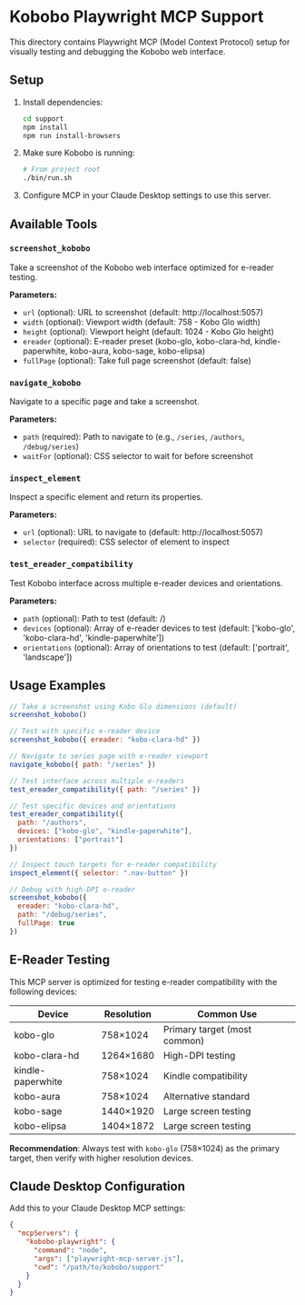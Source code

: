 # Kobobo Playwright MCP Support

This directory contains Playwright MCP (Model Context Protocol) setup for visually testing and debugging the Kobobo web interface.

## Setup

1. Install dependencies:
   ```bash
   cd support
   npm install
   npm run install-browsers
   ```

2. Make sure Kobobo is running:
   ```bash
   # From project root
   ./bin/run.sh
   ```

3. Configure MCP in your Claude Desktop settings to use this server.

## Available Tools

### `screenshot_kobobo`
Take a screenshot of the Kobobo web interface optimized for e-reader testing.

**Parameters:**
- `url` (optional): URL to screenshot (default: http://localhost:5057)
- `width` (optional): Viewport width (default: 758 - Kobo Glo width)
- `height` (optional): Viewport height (default: 1024 - Kobo Glo height)
- `ereader` (optional): E-reader preset (kobo-glo, kobo-clara-hd, kindle-paperwhite, kobo-aura, kobo-sage, kobo-elipsa)
- `fullPage` (optional): Take full page screenshot (default: false)

### `navigate_kobobo`
Navigate to a specific page and take a screenshot.

**Parameters:**
- `path` (required): Path to navigate to (e.g., `/series`, `/authors`, `/debug/series`)
- `waitFor` (optional): CSS selector to wait for before screenshot

### `inspect_element`
Inspect a specific element and return its properties.

**Parameters:**
- `url` (optional): URL to navigate to (default: http://localhost:5057)
- `selector` (required): CSS selector of element to inspect

### `test_ereader_compatibility`
Test Kobobo interface across multiple e-reader devices and orientations.

**Parameters:**
- `path` (optional): Path to test (default: /)
- `devices` (optional): Array of e-reader devices to test (default: ['kobo-glo', 'kobo-clara-hd', 'kindle-paperwhite'])
- `orientations` (optional): Array of orientations to test (default: ['portrait', 'landscape'])

## Usage Examples

```javascript
// Take a screenshot using Kobo Glo dimensions (default)
screenshot_kobobo()

// Test with specific e-reader device
screenshot_kobobo({ ereader: "kobo-clara-hd" })

// Navigate to series page with e-reader viewport
navigate_kobobo({ path: "/series" })

// Test interface across multiple e-readers
test_ereader_compatibility({ path: "/series" })

// Test specific devices and orientations
test_ereader_compatibility({ 
  path: "/authors",
  devices: ["kobo-glo", "kindle-paperwhite"],
  orientations: ["portrait"]
})

// Inspect touch targets for e-reader compatibility
inspect_element({ selector: ".nav-button" })

// Debug with high-DPI e-reader
screenshot_kobobo({ 
  ereader: "kobo-clara-hd", 
  path: "/debug/series", 
  fullPage: true 
})
```

## E-Reader Testing

This MCP server is optimized for testing e-reader compatibility with the following devices:

| Device | Resolution | Common Use |
|--------|------------|------------|
| kobo-glo | 758×1024 | Primary target (most common) |
| kobo-clara-hd | 1264×1680 | High-DPI testing |
| kindle-paperwhite | 758×1024 | Kindle compatibility |
| kobo-aura | 758×1024 | Alternative standard |
| kobo-sage | 1440×1920 | Large screen testing |
| kobo-elipsa | 1404×1872 | Large screen testing |

**Recommendation**: Always test with `kobo-glo` (758×1024) as the primary target, then verify with higher resolution devices.

## Claude Desktop Configuration

Add this to your Claude Desktop MCP settings:

```json
{
  "mcpServers": {
    "kobobo-playwright": {
      "command": "node",
      "args": ["playwright-mcp-server.js"],
      "cwd": "/path/to/kobobo/support"
    }
  }
}
```